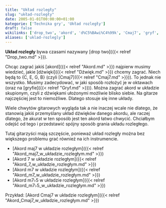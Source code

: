 ```yaml
---
title: "Układ rozległy"
slug: "układ-rozległy"
date: 2005-01-01T00:00:00+01:00
kategorie: ['Technika gry', 'Układ rozległy']
draft: false
wikilinks: ['drop_two', 'akord', 'd%C5%BAwi%C4%99k', 'Cmaj7', 'gryf', 'uk%C5%82ad_skupiony', 'Akord_maj7_w_uk%C5%82adzie_rozleg%C5%82ym', 'Akord_7_w_uk%C5%82adzie_rozleg%C5%82ym', 'Akord_m7_w_uk%C5%82adzie_rozleg%C5%82ym', 'Akord_m7%E2%99%AD5_w_uk%C5%82adzie_rozleg%C5%82ym', 'Akord_Cmaj7_w_uk%C5%82adzie_rozleg%C5%82ym']
aliases: ['uklad-rozlegly']
---
```

**Układ rozległy** bywa czasami nazywany [drop
two]({{< relref "Drop_two.md" >}}).

Chcąc zagrać jakiś [akord]({{< relref "Akord.md" >}}) najpierw musimy wiedzieć,
jakie [dźwięki]({{< relref "Dźwięk.md" >}}) chcemy zagrać. Niech będą to {C, E,
G, B} (czyli [Cmaj7]({{< relref "Cmaj7.md" >}})). To jednak nie wszystko. Musimy
zadecydować, w jaki sposób rozłożyć je w oktawach (oraz na
[gryfie]({{< relref "Gryf.md" >}})). Można zagrać akord w układzie
skupionym<!-- link nie odnosił się do niczego -->, czyli z dźwiękami ułożonymi
możliwie blisko siebie. Na gitarze najczęściej jest to niemożliwe.
Dlatego stosuje się inne układy.

Wiele chwytów gitarowych wygląda tak a nie inaczej wcale nie dlatego, że
stanowią jakiś przemyślany układ dźwięków danego akordu, ale raczej
dlatego, że akurat w ten sposób jest ten akord łatwo chwycić. Chciałbym
odejść od tego i przedstawić spójny sposób grania układu rozległego.

Tutaj gitarzyści mają szczęście, ponieważ układ rozległy można bez
większego problemu grać również na ich instrumencie.

  - [Akord maj7 w układzie
    rozległym]({{< relref "Akord_maj7_w_układzie_rozległym.md" >}})
  - [Akord 7 w układzie
    rozległym]({{< relref "Akord_7_w_układzie_rozległym.md" >}})
  - [Akord m7 w układzie
    rozległym]({{< relref "Akord_m7_w_układzie_rozległym.md" >}})
  - [Akord m7♭5 w układzie
    rozległym]({{< relref "Akord_m7♭5_w_układzie_rozległym.md" >}})

Przykład: [Akord Cmaj7 w układzie
rozległym]({{< relref "Akord_Cmaj7_w_układzie_rozległym.md" >}})


